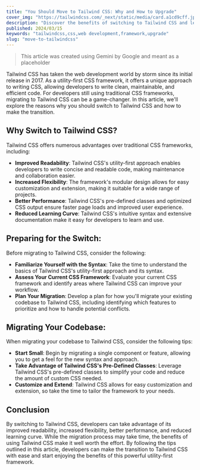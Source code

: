 ```yaml
---
title: "You Should Move to Tailwind CSS: Why and How to Upgrade"
cover_img: "https://tailwindcss.com/_next/static/media/card.a1cd9cff.jpg"
description: "Discover the benefits of switching to Tailwind CSS and learn how to migrate your existing CSS framework to this powerful utility-first framework."
published: 2024/03/15
keywords: "tailwindcss,css,web development,framework,upgrade"
slug: "move-to-tailwindcss"
---
```


> This article was created using Gemini by Google and meant as a placeholder

Tailwind CSS has taken the web development world by storm since its initial release in 2017. As a utility-first CSS framework, it offers a unique approach to writing CSS, allowing developers to write clean, maintainable, and efficient code. For developers still using traditional CSS frameworks, migrating to Tailwind CSS can be a game-changer. In this article, we'll explore the reasons why you should switch to Tailwind CSS and how to make the transition.

## Why Switch to Tailwind CSS?

Tailwind CSS offers numerous advantages over traditional CSS frameworks, including:

-   **Improved Readability**: Tailwind CSS's utility-first approach enables developers to write concise and readable code, making maintenance and collaboration easier.
-   **Increased Flexibility**: The framework's modular design allows for easy customization and extension, making it suitable for a wide range of projects.
-   **Better Performance**: Tailwind CSS's pre-defined classes and optimized CSS output ensure faster page loads and improved user experience.
-   **Reduced Learning Curve**: Tailwind CSS's intuitive syntax and extensive documentation make it easy for developers to learn and use.

## Preparing for the Switch:

Before migrating to Tailwind CSS, consider the following:

-   **Familiarize Yourself with the Syntax**: Take the time to understand the basics of Tailwind CSS's utility-first approach and its syntax.
-   **Assess Your Current CSS Framework**: Evaluate your current CSS framework and identify areas where Tailwind CSS can improve your workflow.
-   **Plan Your Migration**: Develop a plan for how you'll migrate your existing codebase to Tailwind CSS, including identifying which features to prioritize and how to handle potential conflicts.

## Migrating Your Codebase:

When migrating your codebase to Tailwind CSS, consider the following tips:

-   **Start Small**: Begin by migrating a single component or feature, allowing you to get a feel for the new syntax and approach.
-   **Take Advantage of Tailwind CSS's Pre-Defined Classes**: Leverage Tailwind CSS's pre-defined classes to simplify your code and reduce the amount of custom CSS needed.
-   **Customize and Extend**: Tailwind CSS allows for easy customization and extension, so take the time to tailor the framework to your needs.

## Conclusion

By switching to Tailwind CSS, developers can take advantage of its improved readability, increased flexibility, better performance, and reduced learning curve. While the migration process may take time, the benefits of using Tailwind CSS make it well worth the effort. By following the tips outlined in this article, developers can make the transition to Tailwind CSS with ease and start enjoying the benefits of this powerful utility-first framework.
